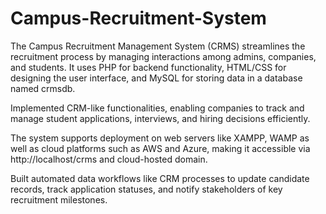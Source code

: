 # Campus-Recruitment-System

The Campus Recruitment Management System (CRMS) streamlines the recruitment process by managing interactions among admins, companies, and students. It uses PHP for backend functionality, HTML/CSS for designing the user interface, and MySQL for storing data in a database named crmsdb.

Implemented CRM-like functionalities, enabling companies to track and manage student applications, interviews, and hiring decisions efficiently.

The system supports deployment on web servers like XAMPP, WAMP as well as cloud platforms such as AWS and Azure, making it accessible via http://localhost/crms and cloud-hosted domain.

Built automated data workflows like CRM processes to update candidate records, track application statuses, and notify stakeholders of key recruitment milestones.
